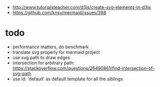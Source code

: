 - http://www.tutorialsteacher.com/d3js/create-svg-elements-in-d3js
- https://github.com/knsv/mermaid/issues/398


# todo

- performance matters, do benchmark
- translate svg properly for mermaid project
- use svg path to draw edges
- intersection for arbitrary path: https://stackoverflow.com/questions/26490861/find-intersection-of-svg-path
- use id: 'default' as default template for all the siblings
